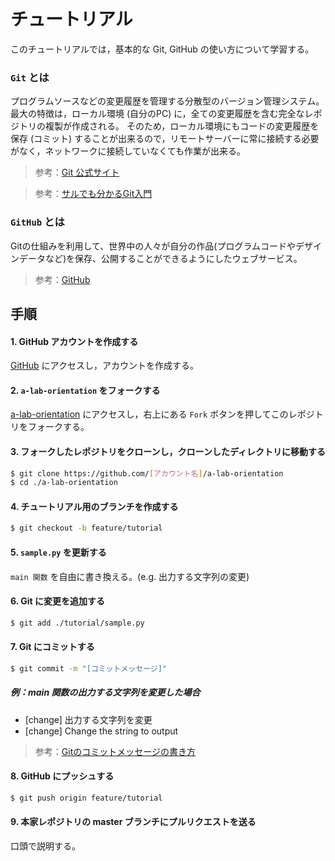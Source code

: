 # チュートリアル
このチュートリアルでは，基本的な Git, GitHub の使い方について学習する。

### `Git` とは
プログラムソースなどの変更履歴を管理する分散型のバージョン管理システム。
最大の特徴は，ローカル環境 (自分のPC) に，全ての変更履歴を含む完全なレポジトリの複製が作成される。
そのため，ローカル環境にもコードの変更履歴を保存 (コミット) することが出来るので，リモートサーバーに常に接続する必要がなく，ネットワークに接続していなくても作業が出来る。

> 参考：[Git 公式サイト](https://git-scm.com/)

> 参考：[サルでも分かるGit入門](http://www.backlog.jp/git-guide/)

### `GitHub` とは
Gitの仕組みを利用して、世界中の人々が自分の作品(プログラムコードやデザインデータなど)を保存、公開することができるようにしたウェブサービス。

> 参考：[GitHub](https://github.com/)


## 手順
#### 1. GitHub アカウントを作成する
[GitHub](https://github.com) にアクセスし，アカウントを作成する。

#### 2. `a-lab-orientation` をフォークする
[a-lab-orientation](https://github.com/scizorman/a-lab-orientation) にアクセスし，右上にある `Fork` ボタンを押してこのレポジトリをフォークする。

#### 3. フォークしたレポジトリをクローンし，クローンしたディレクトリに移動する
```bash
$ git clone https://github.com/[アカウント名]/a-lab-orientation
$ cd ./a-lab-orientation
```

#### 4. チュートリアル用のブランチを作成する
```bash
$ git checkout -b feature/tutorial
```

#### 5. `sample.py` を更新する
`main 関数` を自由に書き換える。(e.g. 出力する文字列の変更)

#### 6. Git に変更を追加する
```bash
$ git add ./tutorial/sample.py
```

#### 7. Git にコミットする
```bash
$ git commit -m "[コミットメッセージ]"
```

##### 例：main 関数の出力する文字列を変更した場合
- [change] 出力する文字列を変更
- [change] Change the string to output

> 参考：[Gitのコミットメッセージの書き方](https://qiita.com/itosho/items/9565c6ad2ffc24c09364)

#### 8. GitHub にプッシュする
```bash
$ git push origin feature/tutorial
```

#### 9. 本家レポジトリの master ブランチにプルリクエストを送る
口頭で説明する。